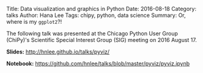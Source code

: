 Title: Data visualization and graphics in Python
Date: 2016-08-18
Category: talks
Author: Hana Lee
Tags: chipy, python, data science
Summary: Or, where is my `ggplot2`?!

The following talk was presented at the Chicago Python User Group (ChiPy)'s
Scientific Special Interest Group (SIG) meeting on 2016 August 17.

**Slides:** <http://hnlee.github.io/talks/pyviz/>

**Notebook:** <https://github.com/hnlee/talks/blob/master/pyviz/pyviz.ipynb> 
